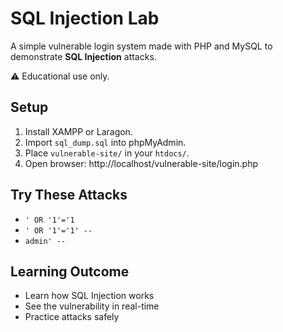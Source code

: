 # SQL Injection Lab

A simple vulnerable login system made with PHP and MySQL to demonstrate **SQL Injection** attacks.

⚠️ Educational use only.

## Setup

1. Install XAMPP or Laragon.
2. Import `sql_dump.sql` into phpMyAdmin.
3. Place `vulnerable-site/` in your `htdocs/`.
4. Open browser: http://localhost/vulnerable-site/login.php

## Try These Attacks

- `' OR '1'='1`
- `' OR '1'='1' -- `
- `admin' --`

## Learning Outcome

- Learn how SQL Injection works
- See the vulnerability in real-time
- Practice attacks safely
